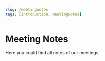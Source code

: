 ```yaml
---
slug: /meetingnotes
tags: [Introduction, MeetingNotes]
---
```


# Meeting Notes

Here you could find all notes of our meetings.